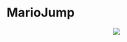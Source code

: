 # MarioJump
<p align=center>
  <img src="https://github.com/xJhonatan/MarioJump/blob/main/images/jogo.gif?raw=true" align="center"></img>
</p>
